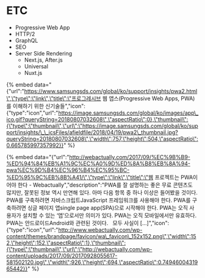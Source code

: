 # ETC

* Progressive Web App
* HTTP/2
* GraphQL
* SEO
* Server Side Rendering
  * Next.js, After.js
  * Universal
  * Nuxt.js



{% embed data="{\"url\":\"https://www.samsungsds.com/global/ko/support/insights/pwa2.html\",\"type\":\"link\",\"title\":\"프로그레시브 웹 앱스\(Progressive Web Apps, PWA\)를 이해하기 위한 신기술들\",\"icon\":{\"type\":\"icon\",\"url\":\"https://image.samsungsds.com/global/ko/images/app\_ico.gif?queryString=20180807032608\",\"aspectRatio\":0},\"thumbnail\":{\"type\":\"thumbnail\",\"url\":\"https://image.samsungsds.com/global/ko/support/insights/\_\_icsFiles/afieldfile/2018/04/19/pwa2\_thumbnail.jpg?queryString=20180807032608\",\"width\":757,\"height\":504,\"aspectRatio\":0.665785997357992}}" %}

{% embed data="{\"url\":\"http://webactually.com/2017/09/%EC%9B%B9-%ED%94%84%EB%A1%9C%EC%A0%9D%ED%8A%B8%EB%8A%94-pwa%EC%9D%B4%EC%96%B4%EC%95%BC-%ED%95%9C%EB%8B%A41/\",\"type\":\"link\",\"title\":\"웹 프로젝트는 PWA이어야 한다 - Webactually\",\"description\":\"PWA를 잘 설명하는 좋은 무료 콘텐츠도 많지만, 잘못된 정보 역시 만연해 있다. 아마 다음 항목 중 하나 이상은 들어봤을 것이다. PWA를 구축하려면 자바스크립트JavaScript 프레임워크를 사용해야 한다. PWA를 구축하려면 싱글 페이지 앱single page app\(SPA\)으로 시작해야 한다. PWA는 오직 사용자가 설치할 수 있는 ‘앱’으로서만 의미가 있다. PWA는 오직 모바일에서만 유효하다. PWA는 안드로이드Android와 관련된 것이다.   모두 사실이 \[…\]\",\"icon\":{\"type\":\"icon\",\"url\":\"http://www.webactually.com/wp-content/themes/brandpage/favicon/wa\_favicon\_152x152.png\",\"width\":152,\"height\":152,\"aspectRatio\":1},\"thumbnail\":{\"type\":\"thumbnail\",\"url\":\"http://webactually.com/wp-content/uploads/2017/09/20170928055617-581502120.jpg\",\"width\":926,\"height\":694,\"aspectRatio\":0.7494600431965442}}" %}

